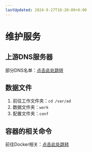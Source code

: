 ```yaml
---
lastUpdated: 2024-9-27T18:20:00+8:00
---
```


# 维护服务

## 上游DNS服务器

部分DNS名单：[点击此处跳转](/DNS加密/DNS大全)

## 数据文件

1. 前往工作文件夹：```cd /var/ad```
2. 数据文件夹：```work```
3. 配置文件夹：```conf```

## 容器的相关命令

前往Docker相关：[点击此处跳转](/Docker相关/)